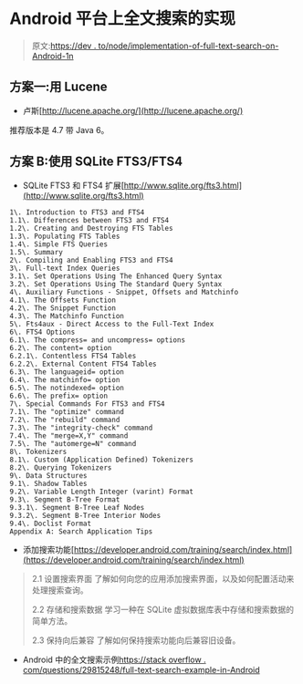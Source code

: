 # Android 平台上全文搜索的实现

> 原文:[https://dev . to/node/implementation-of-full-text-search-on-Android-1n](https://dev.to/node/implementation-of-full-text-search-on-android--1n)

## 方案一:用 Lucene

*   卢斯[http://lucene.apache.org/](http://lucene.apache.org/)

推荐版本是 4.7 带 Java 6。

## 方案 B:使用 SQLite FTS3/FTS4

*   SQLite FTS3 和 FTS4 扩展[http://www.sqlite.org/fts3.html](http://www.sqlite.org/fts3.html)

```
1\. Introduction to FTS3 and FTS4
1.1\. Differences between FTS3 and FTS4
1.2\. Creating and Destroying FTS Tables
1.3\. Populating FTS Tables
1.4\. Simple FTS Queries
1.5\. Summary
2\. Compiling and Enabling FTS3 and FTS4
3\. Full-text Index Queries
3.1\. Set Operations Using The Enhanced Query Syntax
3.2\. Set Operations Using The Standard Query Syntax
4\. Auxiliary Functions - Snippet, Offsets and Matchinfo
4.1\. The Offsets Function
4.2\. The Snippet Function
4.3\. The Matchinfo Function
5\. Fts4aux - Direct Access to the Full-Text Index
6\. FTS4 Options
6.1\. The compress= and uncompress= options
6.2\. The content= option
6.2.1\. Contentless FTS4 Tables
6.2.2\. External Content FTS4 Tables
6.3\. The languageid= option
6.4\. The matchinfo= option
6.5\. The notindexed= option
6.6\. The prefix= option
7\. Special Commands For FTS3 and FTS4
7.1\. The "optimize" command
7.2\. The "rebuild" command
7.3\. The "integrity-check" command
7.4\. The "merge=X,Y" command
7.5\. The "automerge=N" command
8\. Tokenizers
8.1\. Custom (Application Defined) Tokenizers
8.2\. Querying Tokenizers
9\. Data Structures
9.1\. Shadow Tables
9.2\. Variable Length Integer (varint) Format
9.3\. Segment B-Tree Format
9.3.1\. Segment B-Tree Leaf Nodes
9.3.2\. Segment B-Tree Interior Nodes
9.4\. Doclist Format
Appendix A: Search Application Tips 
```

*   添加搜索功能[https://developer.android.com/training/search/index.html](https://developer.android.com/training/search/index.html)

> 2.1 设置搜索界面
> 了解如何向您的应用添加搜索界面，以及如何配置活动来处理搜索查询。
> 
> 2.2 存储和搜索数据
> 学习一种在 SQLite 虚拟数据库表中存储和搜索数据的简单方法。
> 
> 2.3 保持向后兼容
> 了解如何保持搜索功能向后兼容旧设备。

*   Android 中的全文搜索示例[https://stack overflow . com/questions/29815248/full-text-search-example-in-Android](https://stackoverflow.com/questions/29815248/full-text-search-example-in-android)